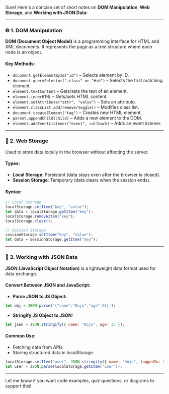 Sure! Here's a concise set of short notes on **DOM Manipulation**, **Web Storage**, and **Working with JSON Data**:

---

### 🌐 1. **DOM Manipulation**

**DOM (Document Object Model)** is a programming interface for HTML and XML documents. It represents the page as a tree structure where each node is an object.

#### Key Methods:

* `document.getElementById("id")` – Selects element by ID.
* `document.querySelector(".class" or "#id")` – Selects the first matching element.
* `element.textContent` – Gets/sets the text of an element.
* `element.innerHTML` – Gets/sets HTML content.
* `element.setAttribute("attr", "value")` – Sets an attribute.
* `element.classList.add/remove/toggle()` – Modifies class list.
* `document.createElement("tag")` – Creates new HTML element.
* `parent.appendChild(child)` – Adds a new element to the DOM.
* `element.addEventListener("event", callback)` – Adds an event listener.

---

### 💾 2. **Web Storage**

Used to store data locally in the browser without affecting the server.

#### Types:

* **Local Storage**: Persistent (data stays even after the browser is closed).
* **Session Storage**: Temporary (data clears when the session ends).

#### Syntax:

```javascript
// Local Storage
localStorage.setItem("key", "value");
let data = localStorage.getItem("key");
localStorage.removeItem("key");
localStorage.clear();

// Session Storage
sessionStorage.setItem("key", "value");
let data = sessionStorage.getItem("key");
```

---

### 🔄 3. **Working with JSON Data**

**JSON (JavaScript Object Notation)** is a lightweight data format used for data exchange.

#### Convert Between JSON and JavaScript:

* **Parse JSON to JS Object:**

```javascript
let obj = JSON.parse('{"name":"Kojo","age":25}');
```

* **Stringify JS Object to JSON:**

```javascript
let json = JSON.stringify({ name: "Kojo", age: 25 });
```

#### Common Use:

* Fetching data from APIs.
* Storing structured data in localStorage.

```javascript
localStorage.setItem("user", JSON.stringify({ name: "Kojo", loggedIn: true }));
let user = JSON.parse(localStorage.getItem("user"));
```

---

Let me know if you want code examples, quiz questions, or diagrams to support this!
